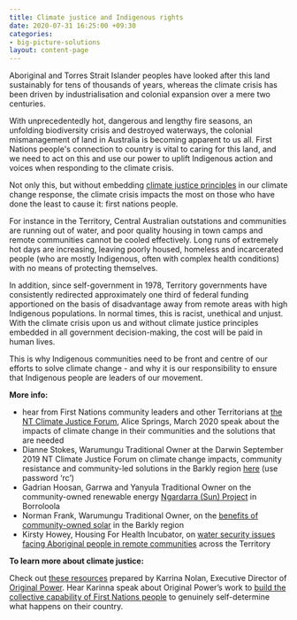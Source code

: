 ```yaml
---
title: Climate justice and Indigenous rights
date: 2020-07-31 16:25:00 +09:30
categories:
- big-picture-solutions
layout: content-page
---
```


Aboriginal and Torres Strait Islander peoples have looked after this land sustainably for tens of thousands of years, whereas the climate crisis has been driven by industrialisation and colonial expansion over a mere two centuries.

With unprecedentedly hot, dangerous and lengthy fire seasons, an unfolding biodiversity crisis and destroyed waterways, the colonial mismanagement of land in Australia is becoming apparent to us all. First Nations people's connection to country is vital to caring for this land, and we need to act on this and use our power to uplift Indigenous action and voices when responding to the climate crisis.
 
Not only this, but without embedding [climate justice principles](https://www.unitingjustice.org.au/environment/issues-papers/item/1216-towards-climate-justice) in our climate change response, the climate crisis impacts the most on those who have done the least to cause it: first nations people.
 
For instance in the Territory, Central Australian outstations and communities are running out of water, and poor quality housing in town camps and remote communities cannot be cooled effectively. Long runs of extremely hot days are increasing, leaving poorly housed, homeless and incarcerated people (who are mostly Indigenous, often with complex health conditions) with no means of protecting themselves. 
 
In addition, since self-government in 1978, Territory governments have consistently redirected approximately one third of federal funding apportioned on the basis of disadvantage away from remote areas with high Indigenous populations. In normal times, this is racist, unethical and unjust. With the climate crisis upon us and without climate justice principles embedded in all government decision-making, the cost will be paid in human lives.

This is why Indigenous communities need to be front and centre of our efforts to solve climate change - and why it is our responsibility to ensure that Indigenous people are leaders of our movement.

**More info:**

* hear from First Nations community leaders and other Territorians at [the NT Climate Justice Forum](https://www.facebook.com/watch/?v=624159578317080), Alice Springs, March 2020 speak about the impacts of climate change in their communities and the solutions that are needed
* Dianne Stokes, Warumungu Traditional Owner at the Darwin September 2019 NT Climate Justice Forum on climate change impacts, community resistance and community-led solutions in the Barkly region [here](https://vimeo.com/362986379) (use password ‘rc’) 
* Gadrian Hoosan, Garrwa and Yanyula Traditional Owner on the community-owned renewable energy [Ngardarra (Sun) Project](https://drive.google.com/drive/folders/1i2NvsmyX60cQKMtgrsNpHnDlwH3-dOy7) in Borroloola
* Norman Frank, Warumungu Traditional Owner, on the [benefits of community-owned solar](https://drive.google.com/file/d/1Fqogk6ON61xlPa6WPk56khDoC3wlVKei/view) in the Barkly region
* Kirsty Howey, Housing For Health Incubator, on [water security issues facing Aboriginal people in remote communities](https://drive.google.com/file/d/13bZJzIoPgRCiDm_EpSxunX_JvFiKxej2/view) across the Territory
         
**To learn more about climate justice:**

Check out [these resources](https://commonslibrary.org/reset-1-first-nations-resistance-climate-justice/) prepared by Karrina Nolan, Executive Director of [Original Power](https://www.originalpower.org.au/). Hear Karinna speak about Original Power’s work to [build the collective capability of First Nations people](https://vimeo.com/362985814) to genuinely self-determine what happens on their country.
